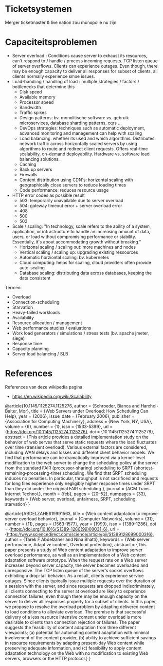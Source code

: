 Ticketsystemen
==============

Merger ticketmaster & live nation zou monopolie nu zijn


Capaciteitsproblemen
====================

- Server overload : Conditions cause server to exhaust its resources, can't
  respond to / handle / process incoming requests. TCP listen queue
  of server overflows. Clients can experience outages. Even though,
  there may be enough capacity to deliver all responses for subset of clients,
  all clients normally experience smoe issues.
- Load-handling / handling of load : multiple strategies / factors / 
  bottlenecks that determine this
    - Disk speed
    - Available memory
    - Processor speed
    - Bandwidth
    - Traffic spikes
    - Design patterns: bv. monolitische software vs. gebruik microservices,
      database sharding patterns, cqrs ...
    - DevOps strategies: techniques such as automatic deployment, advanced
      monitoring and management can help with scaling
    - Load balancing: whether its used and which algorithms. Distributes
      network traffic across horizontally scaled servers by using algorithms to
      route and redirect client requests. Offers real-time scalability,
      on-demand deployability. Hardware vs. software load balancing solutions.
    - Caching
    - Back up servers
    - Firewalls
    - Content distribution using CDN's: horizontal scaling with geographically
      close servers to reduce loading times
    - Code performance: reduces resource usage
- HTTP error codes as possible result
    - 503: temporarily unavailable due to server overload
    - 504: gateway timeout error + server overload error
    - 408
    - 500
    - 502
- Scale / scaling: "In technology, scale refers to the ability of a system,
  application, or infrastructure to handle an increasing amount of data, users,
  or load without compromising performance or stability.
  Essentially, it's about accommodating growth without breaking."
    - Horizonal scaling / scaling out: more machines and nodes
    - Vertical scaling / scaling up: upgrading existing ressources
    - Automatic horziontal scaling: bv. kubernetes
    - Cloud computing: helps for scaling, cloud providers often provide
      auto-scaling
    - Database scaling: distributing data across databases, keeping the data
      consistent

Termen:

- Overload
- Connection-scheduling
- Starvation
- Heavy-tailed workloads
- Availability
- Resource allocation / management
- Web performance studies / evaluations
- Work load generators / simulations / stress tests (bv. apache jmeter, siege)
- Response time
- Capacity planning
- Server load balancing / SLB


References
==========

References van deze wikipedia pagina:
- https://en.wikipedia.org/wiki/Scalability

@article{10.1145/1125274.1125276,
author = {Schroeder, Bianca and Harchol-Balter, Mor},
title = {Web Servers under Overload: How Scheduling Can Help},
year = {2006},
issue_date = {February 2006},
publisher = {Association for Computing Machinery},
address = {New York, NY, USA},
volume = {6},
number = {1},
issn = {1533-5399},
url = {https://doi.org/10.1145/1125274.1125276},
doi = {10.1145/1125274.1125276},
abstract = {This article provides a detailed implementation study on the behavior of web serves that serve static requests where the load fluctuates over time (transient overload). Various external factors are considered, including WAN delays and losses and different client behavior models. We find that performance can be dramatically improved via a kernel-level modification to the web server to change the scheduling policy at the server from the standard FAIR (processor-sharing) scheduling to SRPT (shortest-remaining-processing-time) scheduling. We find that SRPT scheduling induces no penalties. In particular, throughput is not sacrificed and requests for long files experience only negligibly higher response times under SRPT than they did under the original FAIR scheduling.},
journal = {ACM Trans. Internet Technol.},
month = {feb},
pages = {20–52},
numpages = {33},
keywords = {Web server, overload, unfairness, SRPT, scheduling, starvation}
}

@article{ABDELZAHER19991563,
title = {Web content adaptation to improve server overload behavior},
journal = {Computer Networks},
volume = {31},
number = {11},
pages = {1563-1577},
year = {1999},
issn = {1389-1286},
doi = {https://doi.org/10.1016/S1389-1286(99)00031-6},
url = {https://www.sciencedirect.com/science/article/pii/S1389128699000316},
author = {Tarek F Abdelzaher and Nina Bhatti},
keywords = {Web server performance, Adaptive content, Overload protection},
abstract = {This paper presents a study of Web content adaptation to improve server overload performance, as well as an implementation of a Web content adaptation software prototype. When the request rate on a Web server increases beyond server capacity, the server becomes overloaded and unresponsive. The TCP listen queue of the server's socket overflows exhibiting a drop-tail behavior. As a result, clients experience service outages. Since clients typically issue multiple requests over the duration of a session with the server, and since requests are dropped indiscriminately, all clients connecting to the server at overload are likely to experience connection failures, even though there may be enough capacity on the server to deliver all responses properly for a subset of clients. In this paper, we propose to resolve the overload problem by adapting delivered content to load conditions to alleviate overload. The premise is that successful delivery of a less resource intensive content under overload is more desirable to clients than connection rejection or failures. The paper suggests the feasibility of content adaptation from three different viewpoints; (a) potential for automating content adaptation with minimal involvement of the content provider, (b) ability to achieve sufficient savings in resource requirements by adapting present-day Web content while preserving adequate information, and (c) feasibility to apply content adaptation technology on the Web with no modification to existing Web servers, browsers or the HTTP protocol.}
}
